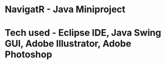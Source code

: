 # NavigatR - Java Miniproject
# Tech used - Eclipse IDE, Java Swing GUI, Adobe Illustrator, Adobe Photoshop
